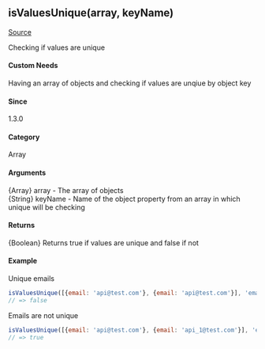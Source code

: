 ## isValuesUnique(array, keyName)
[Source](../isValuesUnique.js)

Checking if values are unique

#### Custom Needs
Having an array of objects and checking if values are unqiue by object key

#### Since
1.3.0

#### Category 
Array

#### Arguments
{Array} array   -  The array of objects<br>
{String} keyName    -  Name of the object property from an array in which unique will be checking<br>

#### Returns
{Boolean} Returns true if values are unique and false if not

#### Example
Unique emails
```javascript
isValuesUnique([{email: 'api@test.com'}, {email: 'api@test.com'}], 'email');
// => false
```

Emails are not unique
```javascript
isValuesUnique([{email: 'api@test.com'}, {email: 'api_1@test.com'}], 'email');
// => true
```
